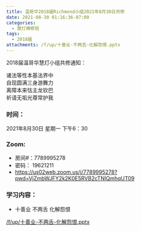 ```yaml
---
title: 温哥华2018届Richmond小组2021年8月30日共修
date: 2021-08-30 01:16:36-07:00
categories:
  - 慧灯禅修班
tags:
  - 2018届
attachments: /f/up/十善业-不两舌-化解怨恨.pptx
---
```

2018届温哥华慧灯小组共修通知：

诸法等性本基法界中\
自现圆满三身游舞力\
离障本来怙主龙钦巴\
祈请无垢光尊常护我  

### 时间：

2021年8月30日 星期一 下午6：30

### Zoom:

* 房间#：7789995278 
* 密码： 19621211
* <https://us02web.zoom.us/j/7789995278?pwd=VjZmbWJFY2k2K0E5RVB2cTNIQmhqUT09>

### 学习内容：

* 十善业 不两舌 化解怨恨

[/f/up/十善业-不两舌-化解怨恨.pptx](http://huidengchanxiu.net/hdv/f/up/十善业-不两舌-化解怨恨.pptx)